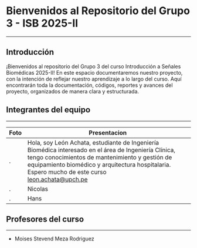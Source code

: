 # Bienvenidos al Repositorio del Grupo 3 - ISB 2025-II
---
## Introducción
¡Bienvenidos al repositorio del Grupo 3 del curso Introducción a Señales Biomédicas 2025-II!
En este espacio documentaremos nuestro proyecto, con la intención de reflejar nuestro aprendizaje a lo largo del curso. Aquí encontrarán toda la documentación, códigos, reportes y avances del proyecto, organizados de manera clara y estructurada.
## Integrantes del equipo
---
| Foto  | Presentacion     |  
|-------|----------|  
| . | Hola, soy León Achata, estudiante de Ingeniería Biomédica interesado en el área de Ingeniería Clínica, tengo conocimientos de mantenimiento y gestión de equipamiento biomédico y arquitectura hospitalaria. Espero mucho de este curso <br> leon.achata@upch.pe |  
| . | Nicolas  |  
| . | Hans |  

## Profesores del curso
---
* Moises Stevend Meza Rodriguez
